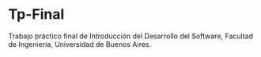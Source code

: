 # Tp-Final
Trabajo práctico final de Introducción del Desarrollo del Software, Facultad de Ingeniería, Universidad de Buenos Aires.
